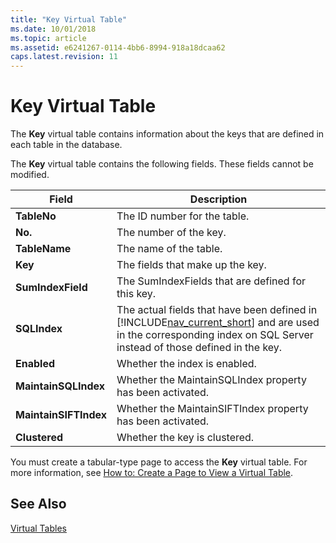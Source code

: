```yaml
---
title: "Key Virtual Table"
ms.date: 10/01/2018
ms.topic: article
ms.assetid: e6241267-0114-4bb6-8994-918a18dcaa62
caps.latest.revision: 11
---
```

# Key Virtual Table
The **Key** virtual table contains information about the keys that are defined in each table in the database.  

The **Key** virtual table contains the following fields. These fields cannot be modified.

|Field|Description|  
|-----------|-----------------|  
|**TableNo**|The ID number for the table.|  
|**No.**|The number of the key.|  
|**TableName**|The name of the table.|  
|**Key**|The fields that make up the key.|  
|**SumIndexField**|The SumIndexFields that are defined for this key.|  
|**SQLIndex**|The actual fields that have been defined in [!INCLUDE[nav_current_short](includes/nav_current_short_md.md)] and are used in the corresponding index on SQL Server instead of those defined in the key.|  
|**Enabled**|Whether the index is enabled.|  
|**MaintainSQLIndex**|Whether the MaintainSQLIndex property has been activated.|  
|**MaintainSIFTIndex**|Whether the MaintainSIFTIndex property has been activated.|  
|**Clustered**|Whether the key is clustered.|  

 You must create a tabular-type page to access the **Key** virtual table. For more information, see [How to: Create a Page to View a Virtual Table](How-to--Create-a-Page-to-View-a-Virtual-Table.md).  

## See Also  
 [Virtual Tables](Virtual-Tables.md)
